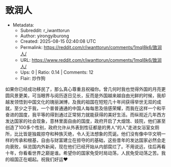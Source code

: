 # 致润人

- Metadata:
  - Subreddit: r_iwanttorun
  - Author: yirongyiburong
  - Created: 2025-08-15 02:40:08 UTC
  - Permalink: https://reddit.com/r/iwanttorun/comments/1mql8k6/致润人/
  - URL: https://www.reddit.com/r/iwanttorun/comments/1mql8k6/致润人/
  - Ups: 0 | Ratio: 0.14 | Comments: 12
  - Flair: 炒作狗


如果你已经成功移民了，那么真心尊重且祝福你。曾几何时我也觉得外国的月亮更圆风景更美，可当眼界与阅历逐日见长，反而是外国越来越自由光鲜的时候，我却越发领悟到中国文化的瑰丽渊博，及我的祖国在短短几十年间获得举世无双的成就，至少之于我，一个普普通通的中国人每每思及倍感荣耀，而我在这样一个和平奋进的国度，我平等的得到通过正常努力就能获得的美好生活。而纵观近几年西方发达国家的社会现象，意林里面自由的国度，政府开启了大烟馆、妓院，他们甚至创造了100多个性别，政府允许从外表到性征都是的男人“的人”走进女浴室女厕所，比比皆是独裁掠夺和种族灭绝，令人无法想象的荒诞。他们没有像中华文明一样的传承和根基，自由与财富建立在掠夺的的基础，这些昔年的发达国家必然会走向衰败，纵览国内外新闻，现在他们已经开始从内部腐烂了。不用说远，往后再看十年，你看看世界之巅是谁。希望你的国家免受时局动荡，人民免受动荡之苦。我的祖国正在崛起。祝我们好运❤

